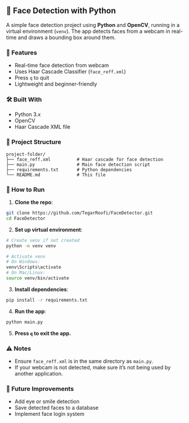 ## 🧠 Face Detection with Python

A simple face detection project using **Python** and **OpenCV**, running in a virtual environment (`venv`). The app detects faces from a webcam in real-time and draws a bounding box around them.

### 📸 Features

* Real-time face detection from webcam
* Uses Haar Cascade Classifier (`face_reff.xml`)
* Press `q` to quit
* Lightweight and beginner-friendly

### 🛠️ Built With

* Python 3.x
* OpenCV
* Haar Cascade XML file

### 📁 Project Structure

```
project-folder/
├── face_reff.xml          # Haar cascade for face detection
├── main.py                # Main face detection script
├── requirements.txt       # Python dependencies
└── README.md              # This file
```

### 🚀 How to Run

1. **Clone the repo**:

```bash
git clone https://github.com/TegarRoofi/FaceDetector.git
cd FaceDetector
```

2. **Set up virtual environment**:

```bash
# Create venv if not created
python -m venv venv

# Activate venv
# On Windows:
venv\Scripts\activate
# On Mac/Linux:
source venv/bin/activate
```

3. **Install dependencies**:

```bash
pip install -r requirements.txt
```

4. **Run the app**:

```bash
python main.py
```

5. **Press `q` to exit the app.**

### ⚠️ Notes

* Ensure `face_reff.xml` is in the same directory as `main.py`.
* If your webcam is not detected, make sure it’s not being used by another application.

### 🧪 Future Improvements

* Add eye or smile detection
* Save detected faces to a database
* Implement face login system
